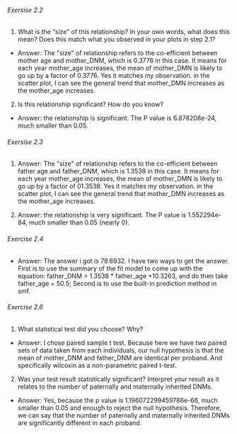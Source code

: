 ###### Exersise 2.2
1. What is the “size” of this relationship? In your own words, what does this mean? Does this match what you observed in your plots in step 2.1?
- Answer: The "size" of relationship refers to the co-efficient between mother age and mother_DNM, which is 0.3776 in this case. It means for each year mother_age increases, the mean of mother_DMN is likely to go up by a factor of 0.3776. Yes it matches my observation. in the scatter plot, I can see the general trend that mother_DMN increases as the mother_age increases.

2. Is this relationship significant? How do you know?
- Answer: the relationship is significant. The P value is 6.878208e-24, much smaller than 0.05.


###### Exersise 2.3
1. Answer: The "size" of relationship refers to the co-efficient between father age and father_DNM, which is 1.3538 in this case. It means for each year mother_age increases, the mean of mother_DMN is likely to go up by a factor of 01.3538. Yes it matches my observation. in the scatter plot, I can see the general trend that mother_DMN increases as the mother_age increases.

2. Answer: the relationship is very significant. The P value is 1.552294e-84, much smaller than 0.05 (nearly 0).


###### Exercise 2.4
- Answer: The answer i got is 78.6932. 
I have two ways to get the answer. First is to use the summary of the fit model to come up with the equation: father_DNM = 1.3538 * father_age +10.3263, and do then take father_age = 50.5; Second is to use the built-in prediction method in smf.


###### Exercise 2.6
1. What statistical test did you choose? Why?
- Answer: I chose paired sample t test. Because here we have two paired sets of data taken from each individuals, our null hypothesis is that the mean of mother_DNM and father_DNM are identical per proband. And specifically wilcoxin as a non-parametric paired t-test. 

2. Was your test result statistically significant? Interpret your result as it relates to the number of paternally and maternally inherited DNMs.
- Answer: Yes, because the p value is 1.196072299459786e-66, much smaller than 0.05 and enough to reject the null hypothesis. Therefore, we can say that the number of paternally and maternally inherited DNMs are significantly different in each proband. 


